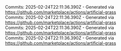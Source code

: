 Commits: 2025-02-24T22:11:36.390Z - Generated via https://github.com/marketplace/actions/artificial-grass
<br>
Commits: 2025-02-24T22:11:36.390Z - Generated via https://github.com/marketplace/actions/artificial-grass
<br>
Commits: 2025-02-24T22:11:36.390Z - Generated via https://github.com/marketplace/actions/artificial-grass
<br>
Commits: 2025-02-24T22:11:36.390Z - Generated via https://github.com/marketplace/actions/artificial-grass
<br>
